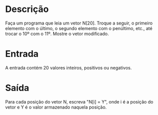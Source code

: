 ﻿# Descrição
Faça um programa que leia um vetor N[20]. Troque a seguir, o primeiro elemento com o último, o segundo elemento com o penúltimo, etc., até trocar o 10º com o 11º. Mostre o vetor modificado.

# Entrada
A entrada contém 20 valores inteiros, positivos ou negativos.

# Saída
Para cada posição do vetor N, escreva "N[i] = Y", onde i é a posição do vetor e Y é o valor armazenado naquela posição.
